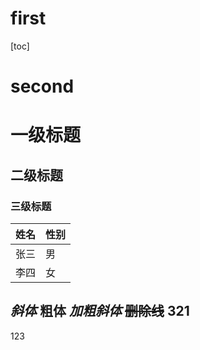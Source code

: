 # first
[toc]
# second
# 一级标题
## 二级标题
### 三级标题
|姓名|性别|
|-|-|
|张三|男|
|李四|女|
*斜体*
**粗体**
***加粗斜体***
~~删除线~~
321
---
123

